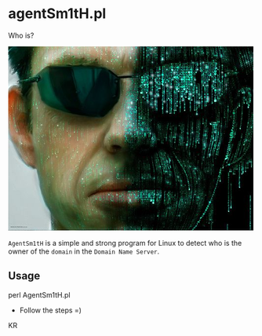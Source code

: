 # agentSm1tH.pl
Who is?

![](https://github.com/Offensive-Penetration-Security/agentSm1tH/blob/main/Docs/agentSm1tH.jpg)

`AgentSm1tH` is a simple and strong program for Linux to detect who is the owner of the `domain` in the `Domain Name Server`.

## Usage 
perl AgentSm1tH.pl

- Follow the steps =)

KR
